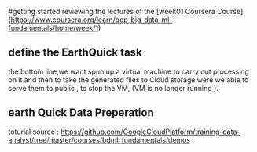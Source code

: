 #getting started
reviewing  the lectures of the [week01 Coursera Course] (https://www.coursera.org/learn/gcp-big-data-ml-fundamentals/home/week/1)

## define the EarthQuick task 

the bottom line,we want spun up a virtual machine to carry out processing on it and then to take the generated files to Cloud storage were we able to serve them to public  , to stop the VM, (VM is no longer running ).

## earth Quick Data Preperation 

toturial source :
https://github.com/GoogleCloudPlatform/training-data-analyst/tree/master/courses/bdml_fundamentals/demos







 